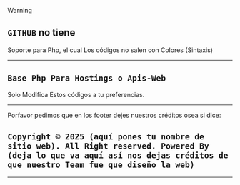 > [!WARNING]
> ## `GITHUB` no tiene
> Soporte para Php, el cual
> Los códigos no salen con
> Colores (Sintaxis)

</Detalles>

---

## `Base Php Para Hostings o Apis-Web`

Solo Modifica Estos códigos a tu preferencias.

</detals>

---

Porfavor pedimos que en los footer dejes nuestros créditos osea si dice:

## `Copyright ©️ 2025 (aquí pones tu nombre de sitio web). All Right reserved. Powered By (deja lo que va aquí así nos dejas créditos de que nuestro Team fue que diseño la web)`

</details>

---
